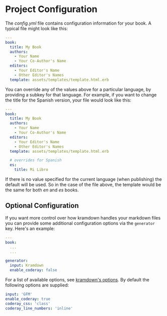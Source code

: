 # Project Configuration

The _config.yml_ file contains configuration information for your book. A typical file might look like this:

```yaml
---
book:
  title: My Book
  authors:
    - Your Name
    - Your Co-Author's Name
  editors:
    - Your Editor's Name
    - Other Editor's Names
  template: assets/templates/template.html.erb
```

You can override any of the values above for a particular language, by providing a subkey for that language. For example, if you want to change the title for the Spanish version, your file would look like this:

```yaml
---
book:
  title: My Book
  authors:
    - Your Name
    - Your Co-Author's Name
  editors:
    - Your Editor's Name
    - Other Editor's Names
  template: assets/templates/template.html.erb

  # overrides for Spanish
  es:
    title: Mi Libro
```

If there is no value specified for the current language (when publishing) the default will be used. So in the case of the file above, the template would be the same for both _en_ and _es_ books.

## Optional Configuration

If you want more control over how kramdown handles your markdown files you can provide some additional configuration options via the `generator` key. Here's an example:

```yaml
---
book:
  ...
  ...

generator:
  input: Kramdown
  enable_coderay: false
```

For a list of available options, see [kramdown's options](http://kramdown.gettalong.org/options.html). By default the following options are supplied:

```yaml
input: 'GFM'
enable_coderay: true
coderay_css: 'class'
coderay_line_numbers: 'inline'
```
